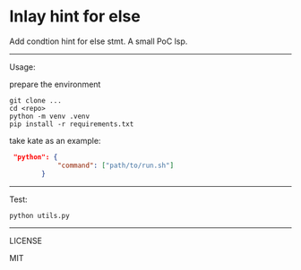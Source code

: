# Inlay hint for else

Add condtion hint for else stmt. A small PoC lsp.

---

Usage:

prepare the environment

```
git clone ...
cd <repo>
python -m venv .venv
pip install -r requirements.txt
```

take kate as an example:

```json
 "python": {
            "command": ["path/to/run.sh"]
        }
```

---

Test:

```
python utils.py
```

---

LICENSE

MIT
